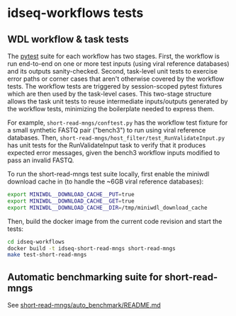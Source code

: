 # idseq-workflows tests

## WDL workflow & task tests

The [pytest](https://docs.pytest.org/en/stable/) suite for each workflow has two stages. First, the workflow is run end-to-end on one or more test inputs (using viral reference databases) and its outputs sanity-checked. Second, task-level unit tests to exercise error paths or corner cases that aren't otherwise covered by the workflow tests. The workflow tests are triggered by session-scoped pytest fixtures which are then used by the task-level cases. This two-stage structure allows the task unit tests to reuse intermediate inputs/outputs generated by the workflow tests, minimizing the boilerplate needed to express them.

For example, `short-read-mngs/conftest.py` has the workflow test fixture for a small synthetic FASTQ pair ("bench3") to run using viral reference databases. Then, `short-read-mngs/host_filter/test_RunValidateInput.py` has unit tests for the RunValidateInput task to verify that it produces expected error messages, given the bench3 workflow inputs modified to pass an invalid FASTQ.

To run the short-read-mngs test suite locally, first enable the miniwdl download cache in (to handle the ~6GB viral reference databases):

```bash
export MINIWDL__DOWNLOAD_CACHE__PUT=true
export MINIWDL__DOWNLOAD_CACHE__GET=true
export MINIWDL__DOWNLOAD_CACHE__DIR=/tmp/miniwdl_download_cache
```

Then, build the docker image from the current code revision and start the tests:

```bash
cd idseq-workflows
docker build -t idseq-short-read-mngs short-read-mngs
make test-short-read-mngs
```

## Automatic benchmarking suite for short-read-mngs

See [short-read-mngs/auto_benchmark/README.md](short-read-mngs/auto_benchmark/README.md)
